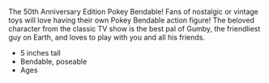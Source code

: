 The 50th Anniversary Edition Pokey Bendable! Fans of nostalgic or vintage toys will love having their own Pokey Bendable action figure! The beloved character from the classic TV show is the best pal of Gumby, the friendliest guy on Earth, and loves to play with you and all his friends.

- 5 inches tall
- Bendable, poseable
- Ages